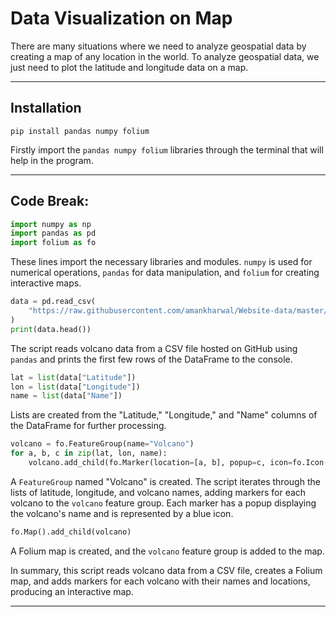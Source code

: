 # Data Visualization on Map

There are many situations where we need to analyze geospatial data by creating a map of any location in the world. To analyze geospatial data, we just need to plot the latitude and longitude data on a map.

-----

## Installation

```
pip install pandas numpy folium
```
Firstly import the `pandas numpy folium` libraries through the terminal that will help in the program.

-----

## Code Break:

```python
import numpy as np
import pandas as pd
import folium as fo
```

These lines import the necessary libraries and modules. `numpy` is used for numerical operations, `pandas` for data manipulation, and `folium` for creating interactive maps.

```python
data = pd.read_csv(
    "https://raw.githubusercontent.com/amankharwal/Website-data/master/Volcano.csv"
)
print(data.head())
```

The script reads volcano data from a CSV file hosted on GitHub using `pandas` and prints the first few rows of the DataFrame to the console.

```python
lat = list(data["Latitude"])
lon = list(data["Longitude"])
name = list(data["Name"])
```

Lists are created from the "Latitude," "Longitude," and "Name" columns of the DataFrame for further processing.

```python
volcano = fo.FeatureGroup(name="Volcano")
for a, b, c in zip(lat, lon, name):
    volcano.add_child(fo.Marker(location=[a, b], popup=c, icon=fo.Icon(color="blue")))
```

A `FeatureGroup` named "Volcano" is created. The script iterates through the lists of latitude, longitude, and volcano names, adding markers for each volcano to the `volcano` feature group. Each marker has a popup displaying the volcano's name and is represented by a blue icon.

```python
fo.Map().add_child(volcano)
```

A Folium map is created, and the `volcano` feature group is added to the map.

In summary, this script reads volcano data from a CSV file, creates a Folium map, and adds markers for each volcano with their names and locations, producing an interactive map.

-----